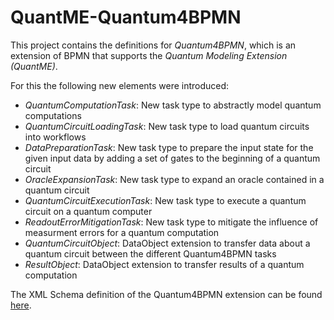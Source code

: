 # QuantME-Quantum4BPMN

This project contains the definitions for _Quantum4BPMN_, which is an extension of BPMN that supports the _Quantum Modeling Extension (QuantME)_.

For this the following new elements were introduced:
* _QuantumComputationTask_: New task type to abstractly model quantum computations
* _QuantumCircuitLoadingTask_: New task type to load quantum circuits into workflows
* _DataPreparationTask_: New task type to prepare the input state for the given input data by adding a set of gates to the beginning of a quantum circuit
* _OracleExpansionTask_: New task type to expand an oracle contained in a quantum circuit
* _QuantumCircuitExecutionTask_: New task type to execute a quantum circuit on a quantum computer
* _ReadoutErrorMitigationTask_: New task type to mitigate the influence of measurment errors for a quantum computation
* _QuantumCircuitObject_: DataObject extension to transfer data about a quantum circuit between the different Quantum4BPMN tasks
* _ResultObject_: DataObject extension to transfer results of a quantum computation

The XML Schema definition of the Quantum4BPMN extension can be found [here](https://github.com/wederbn/QuantME-BPMN4Quantum/blob/master/Quantum4BPMN-Extensions.xsd).
